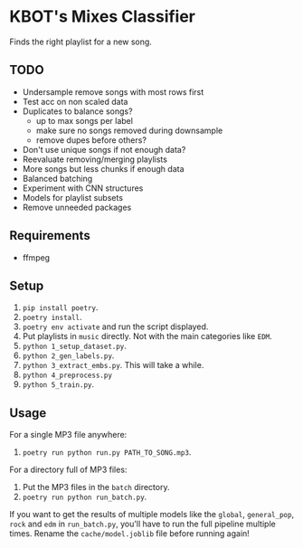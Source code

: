 # KBOT's Mixes Classifier
Finds the right playlist for a new song.

## TODO
- Undersample remove songs with most rows first
- Test acc on non scaled data
- Duplicates to balance songs?
    - up to max songs per label
    - make sure no songs removed during downsample
    - remove dupes before others?
- Don't use unique songs if not enough data?
- Reevaluate removing/merging playlists
- More songs but less chunks if enough data
- Balanced batching
- Experiment with CNN structures
- Models for playlist subsets
- Remove unneeded packages

## Requirements
- ffmpeg

## Setup
1. `pip install poetry`.
2. `poetry install`.
3. `poetry env activate` and run the script displayed.
4. Put playlists in `music` directly. Not with the main categories like `EDM`.
5. `python 1_setup_dataset.py`.
6. `python 2_gen_labels.py`.
7. `python 3_extract_embs.py`. This will take a while.
8. `python 4_preprocess.py`
9. `python 5_train.py`.

## Usage
For a single MP3 file anywhere:
1. `poetry run python run.py PATH_TO_SONG.mp3`.

For a directory full of MP3 files:
1. Put the MP3 files in the `batch` directory.
2. `poetry run python run_batch.py`.

If you want to get the results of multiple models like the `global`, `general_pop`, `rock` and `edm` in `run_batch.py`, you'll have to run the full pipeline multiple times. Rename the `cache/model.joblib` file before running again!
